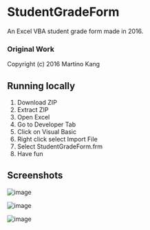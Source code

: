 # StudentGradeForm
An Excel VBA student grade form made in 2016.

### Original Work

Copyright (c) 2016 Martino Kang

## Running locally

1. Download ZIP
2. Extract ZIP
3. Open Excel
4. Go to Developer Tab
5. Click on Visual Basic
6. Right click select Import File
7. Select StudentGradeForm.frm
8. Have fun

## Screenshots

![image](https://user-images.githubusercontent.com/80512082/111693148-7d0dfe00-87ed-11eb-96e2-caee5dfa7b78.png)

![image](https://user-images.githubusercontent.com/80512082/111693194-8eefa100-87ed-11eb-9da3-04a43eaa3fec.png)

![image](https://user-images.githubusercontent.com/80512082/111693264-a464cb00-87ed-11eb-8c40-58db92e925f2.png)
